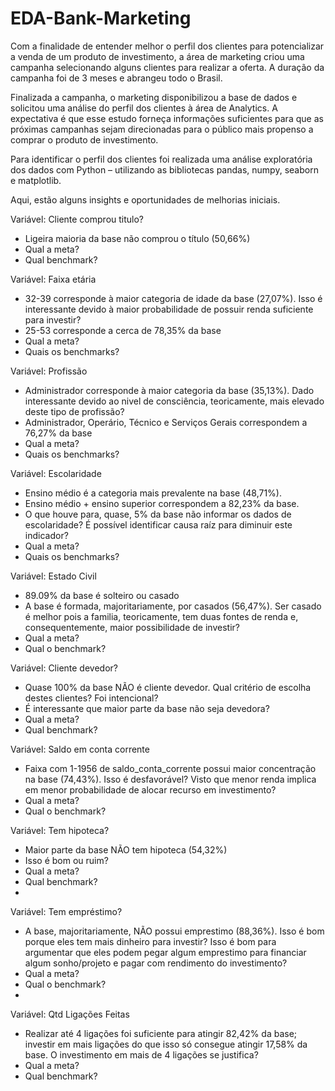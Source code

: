 # EDA-Bank-Marketing

Com a finalidade de entender melhor o perfil dos clientes para potencializar a venda de um produto de investimento, a área de marketing criou uma campanha selecionando alguns clientes para realizar a oferta. A duração da campanha foi de 3 meses e abrangeu todo o Brasil. 

Finalizada a campanha, o marketing disponibilizou a base de dados e solicitou uma análise do perfil dos clientes à área de Analytics. A expectativa é que esse estudo forneça informações suficientes para que as próximas campanhas sejam direcionadas para o público mais propenso a comprar o produto de investimento.

Para identificar o perfil dos clientes foi realizada uma análise exploratória dos dados com Python – utilizando as bibliotecas pandas, numpy, seaborn e matplotlib.

Aqui, estão alguns insights e oportunidades de melhorias iniciais.

Variável: Cliente comprou titulo?
- Ligeira maioria da base não comprou o título (50,66%)
- Qual a meta?
- Qual benchmark?

Variável: Faixa etária
- 32-39 corresponde à maior categoria de idade da base (27,07%). Isso é interessante devido à maior probabilidade de possuir renda suficiente para investir?
- 25-53 corresponde a cerca de 78,35% da base
- Qual a meta?
- Quais os benchmarks?

Variável: Profissão
- Administrador corresponde à maior categoria da base (35,13%). Dado interessante devido ao nivel de consciência, teoricamente, mais elevado deste tipo de profissão?
- Administrador, Operário, Técnico e Serviços Gerais correspondem a 76,27% da base
- Qual a meta?
- Quais os benchmarks?

Variável: Escolaridade
- Ensino médio é a categoria mais prevalente na base (48,71%).
- Ensino médio + ensino superior correspondem a 82,23% da base.
- O que houve para, quase, 5% da base não informar os dados de escolaridade? É possível identificar causa raíz para diminuir este indicador?
- Qual a meta?
- Quais os benchmarks?

Variável: Estado Civil
- 89.09% da base é solteiro ou casado
- A base é formada, majoritariamente, por casados (56,47%). Ser casado é melhor pois a familia, teoricamente, tem duas fontes de renda e, consequentemente, maior possibilidade de investir?
- Qual a meta?
- Qual o benchmark?

Variável: Cliente devedor?
- Quase 100% da base NÃO é cliente devedor. Qual critério de escolha destes clientes? Foi intencional?
- É interessante que maior parte da base não seja devedora?
- Qual a meta?
- Qual benchmark?

Variável: Saldo em conta corrente
- Faixa com 1-1956 de saldo_conta_corrente possui maior concentração na base (74,43%). Isso é desfavorável? Visto que menor renda implica em menor probabilidade de alocar recurso em investimento?
- Qual a meta?
- Qual o benchmark?

Variável: Tem hipoteca?
- Maior parte da base NÃO tem hipoteca (54,32%)
- Isso é bom ou ruim?
- Qual a meta?
- Qual benchmark?
- 
Variável: Tem empréstimo?
- A base, majoritariamente, NÃO possui emprestimo (88,36%). Isso é bom porque eles tem mais dinheiro para investir? Isso é bom para argumentar que eles podem pegar algum emprestimo para financiar algum sonho/projeto e pagar com rendimento do investimento?
- Qual a meta?
- Qual o benchmark?
- 
Variável: Qtd Ligações Feitas
- Realizar até 4 ligações foi suficiente para atingir 82,42% da base; investir em mais ligações do que isso só consegue atingir 17,58% da base. O investimento em mais de 4 ligações se justifica?
- Qual a meta?
- Qual benchmark?
